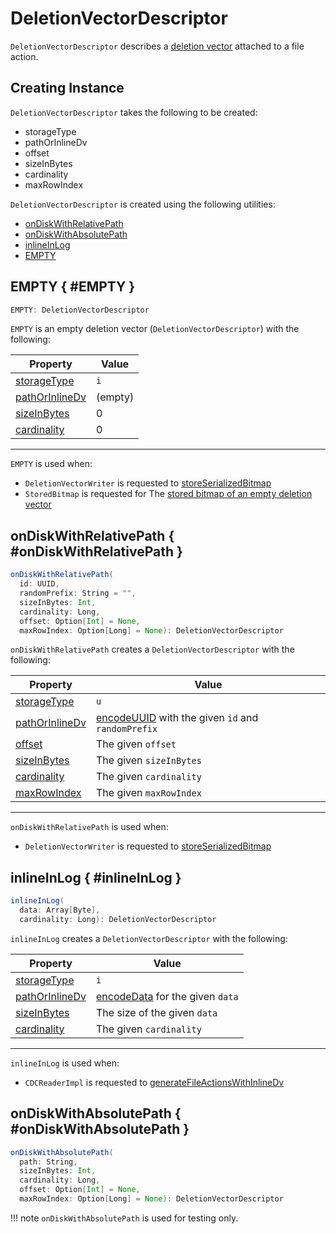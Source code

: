 # DeletionVectorDescriptor

`DeletionVectorDescriptor` describes a [deletion vector](index.md) attached to a file action.

## Creating Instance

`DeletionVectorDescriptor` takes the following to be created:

* <span id="storageType"> storageType
* <span id="pathOrInlineDv"> pathOrInlineDv
* <span id="offset"> offset
* <span id="sizeInBytes"> sizeInBytes
* <span id="cardinality"> cardinality
* <span id="maxRowIndex"> maxRowIndex

`DeletionVectorDescriptor` is created using the following utilities:

* [onDiskWithRelativePath](#onDiskWithRelativePath)
* [onDiskWithAbsolutePath](#onDiskWithAbsolutePath)
* [inlineInLog](#inlineInLog)
* [EMPTY](#EMPTY)

## EMPTY { #EMPTY }

```scala
EMPTY: DeletionVectorDescriptor
```

`EMPTY` is an empty deletion vector (`DeletionVectorDescriptor`) with the following:

Property | Value
---------|------
 [storageType](#storageType) | `i`
 [pathOrInlineDv](#pathOrInlineDv) | (empty)
 [sizeInBytes](#sizeInBytes) | 0
 [cardinality](#cardinality) | 0

---

`EMPTY` is used when:

* `DeletionVectorWriter` is requested to [storeSerializedBitmap](DeletionVectorWriter.md#storeSerializedBitmap)
* `StoredBitmap` is requested for The  [stored bitmap of an empty deletion vector](StoredBitmap.md#EMPTY)

## onDiskWithRelativePath { #onDiskWithRelativePath }

```scala
onDiskWithRelativePath(
  id: UUID,
  randomPrefix: String = "",
  sizeInBytes: Int,
  cardinality: Long,
  offset: Option[Int] = None,
  maxRowIndex: Option[Long] = None): DeletionVectorDescriptor
```

`onDiskWithRelativePath` creates a `DeletionVectorDescriptor` with the following:

Property | Value
---------|------
 [storageType](#storageType) | `u`
 [pathOrInlineDv](#pathOrInlineDv) | [encodeUUID](#encodeUUID) with the given `id` and `randomPrefix`
 [offset](#offset) | The given `offset`
 [sizeInBytes](#sizeInBytes) | The given `sizeInBytes`
 [cardinality](#cardinality) | The given `cardinality`
 [maxRowIndex](#maxRowIndex) | The given `maxRowIndex`

---

`onDiskWithRelativePath` is used when:

* `DeletionVectorWriter` is requested to [storeSerializedBitmap](DeletionVectorWriter.md#storeSerializedBitmap)

## inlineInLog { #inlineInLog }

```scala
inlineInLog(
  data: Array[Byte],
  cardinality: Long): DeletionVectorDescriptor
```

`inlineInLog` creates a `DeletionVectorDescriptor` with the following:

Property | Value
---------|------
 [storageType](#storageType) | `i`
 [pathOrInlineDv](#pathOrInlineDv) | [encodeData](#encodeData) for the given `data`
 [sizeInBytes](#sizeInBytes) | The size of the given `data`
 [cardinality](#cardinality) | The given `cardinality`

---

`inlineInLog` is used when:

* `CDCReaderImpl` is requested to [generateFileActionsWithInlineDv](../change-data-feed/CDCReaderImpl.md#generateFileActionsWithInlineDv)

## onDiskWithAbsolutePath { #onDiskWithAbsolutePath }

```scala
onDiskWithAbsolutePath(
  path: String,
  sizeInBytes: Int,
  cardinality: Long,
  offset: Option[Int] = None,
  maxRowIndex: Option[Long] = None): DeletionVectorDescriptor
```

!!! note
    `onDiskWithAbsolutePath` is used for testing only.
